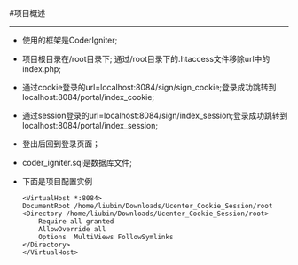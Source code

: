 #项目概述

---

*	使用的框架是CoderIgniter;
*	项目根目录在/root目录下; 通过/root目录下的.htaccess文件移除url中的index.php;
*	通过cookie登录的url=localhost:8084/sign/sign_cookie;登录成功跳转到localhost:8084/portal/index_cookie;		
*	通过session登录的url=localhost:8084/sign/index_session;登录成功跳转到localhost:8084/portal/index_session;		
*	登出后回到登录页面；		
*	coder_igniter.sql是数据库文件; 
*	下面是项目配置实例

		<VirtualHost *:8084>		
		DocumentRoot /home/liubin/Downloads/Ucenter_Cookie_Session/root 		
		<Directory /home/liubin/Downloads/Ucenter_Cookie_Session/root>		
			Require all granted		
			AllowOverride all 		
			Options  MultiViews FollowSymlinks		
		</Directory>		
		</VirtualHost>		


